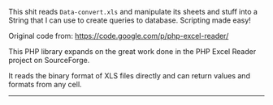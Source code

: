 This shit reads `Data-convert.xls` and manipulate its sheets and stuff into a String that I can use to create queries to database. Scripting made easy!

Original code from:
https://code.google.com/p/php-excel-reader/

This PHP library expands on the great work done in the PHP Excel Reader project on SourceForge.

It reads the binary format of XLS files directly and can return values and formats from any cell.

---